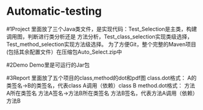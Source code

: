 # Automatic-testing

#1Project
里面放了三个Java类文件，是实现代码：Test_Selection是主类，构建调用图，判断进行类分析还是
方法分析，Test_class_selection实现类级选择，Test_method_selection实现方法级选择。
为了方便Git，整个完整的Maven项目(包括其余配置文件）在压缩包Auto_Select.zip中

#2Demo
Demo里是可运行的Jar包

#3Report
里面放了五个项目的class,method的dot和pdf图
class.dot格式： A的类签名->B的类签名，代表class A调用（依赖）class B
method.dot格式： 方法A所在类签名 方法A签名->方法B所在类签名 方法B签名，代表方法A调用（依赖）方法B


